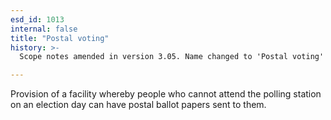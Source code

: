 ```yaml
---
esd_id: 1013
internal: false
title: "Postal voting"
history: >-
  Scope notes amended in version 3.05. Name changed to 'Postal voting' in version 4.00.

---
```


Provision of a facility whereby people who cannot attend the polling station on an election day can have postal ballot papers sent to them.

